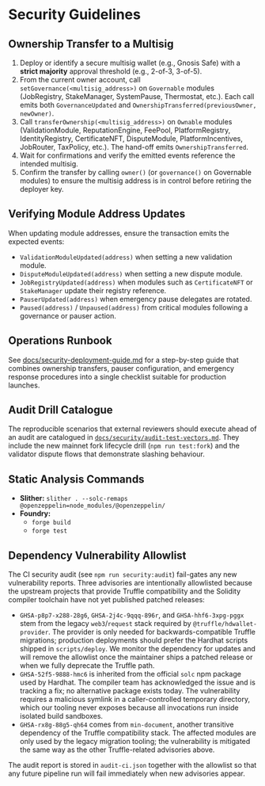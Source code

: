 # Security Guidelines

## Ownership Transfer to a Multisig

1. Deploy or identify a secure multisig wallet (e.g., Gnosis Safe) with a **strict majority** approval threshold (e.g., 2-of-3, 3-of-5).
2. From the current owner account, call `setGovernance(<multisig_address>)` on `Governable` modules (JobRegistry, StakeManager, SystemPause, Thermostat, etc.). Each call emits both `GovernanceUpdated` and `OwnershipTransferred(previousOwner, newOwner)`.
3. Call `transferOwnership(<multisig_address>)` on `Ownable` modules (ValidationModule, ReputationEngine, FeePool, PlatformRegistry, IdentityRegistry, CertificateNFT, DisputeModule, PlatformIncentives, JobRouter, TaxPolicy, etc.). The hand-off emits `OwnershipTransferred`.
4. Wait for confirmations and verify the emitted events reference the intended multisig.
5. Confirm the transfer by calling `owner()` (or `governance()` on Governable modules) to ensure the multisig address is in control before retiring the deployer key.

## Verifying Module Address Updates

When updating module addresses, ensure the transaction emits the expected events:

- `ValidationModuleUpdated(address)` when setting a new validation module.
- `DisputeModuleUpdated(address)` when setting a new dispute module.
- `JobRegistryUpdated(address)` when modules such as `CertificateNFT` or `StakeManager` update their registry reference.
- `PauserUpdated(address)` when emergency pause delegates are rotated.
- `Paused(address)` / `Unpaused(address)` from critical modules following a governance or pauser action.

## Operations Runbook

See [docs/security-deployment-guide.md](docs/security-deployment-guide.md) for a step-by-step guide that combines ownership transfers, pauser configuration, and emergency response procedures into a single checklist suitable for production launches.

## Audit Drill Catalogue

The reproducible scenarios that external reviewers should execute ahead of an
audit are catalogued in
[`docs/security/audit-test-vectors.md`](docs/security/audit-test-vectors.md).
They include the new mainnet fork lifecycle drill (`npm run test:fork`) and the
validator dispute flows that demonstrate slashing behaviour.

## Static Analysis Commands

- **Slither:** `slither . --solc-remaps @openzeppelin=node_modules/@openzeppelin/`
- **Foundry:**
  - `forge build`
  - `forge test`

## Dependency Vulnerability Allowlist

The CI security audit (see `npm run security:audit`) fail-gates any new vulnerability reports.
Three advisories are intentionally allowlisted because the upstream projects that
provide Truffle compatibility and the Solidity compiler toolchain have not yet
published patched releases:

- `GHSA-p8p7-x288-28g6`, `GHSA-2j4c-9qqq-896r`, and `GHSA-hhf6-3xpg-pggx` stem from
  the legacy `web3`/`request` stack required by `@truffle/hdwallet-provider`. The
  provider is only needed for backwards-compatible Truffle migrations; production
  deployments should prefer the Hardhat scripts shipped in `scripts/deploy`.
  We monitor the dependency for updates and will remove the allowlist once the
  maintainer ships a patched release or when we fully deprecate the Truffle path.
- `GHSA-52f5-9888-hmc6` is inherited from the official `solc` npm package used by
  Hardhat. The compiler team has acknowledged the issue and is tracking a fix;
  no alternative package exists today. The vulnerability requires a malicious
  symlink in a caller-controlled temporary directory, which our tooling never
  exposes because all invocations run inside isolated build sandboxes.
- `GHSA-rx8g-88g5-qh64` comes from `min-document`, another transitive dependency of
  the Truffle compatibility stack. The affected modules are only used by the
  legacy migration tooling; the vulnerability is mitigated the same way as the
  other Truffle-related advisories above.

The audit report is stored in `audit-ci.json` together with the allowlist so that
any future pipeline run will fail immediately when new advisories appear.
